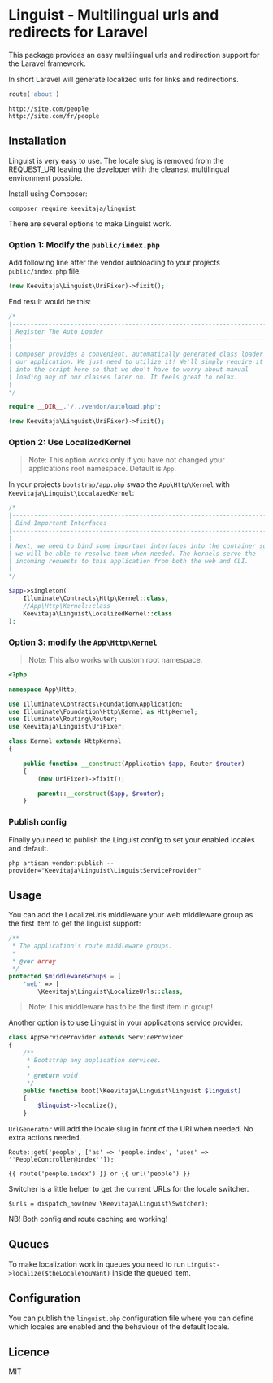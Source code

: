 # Linguist - Multilingual urls and redirects for Laravel

This package provides an easy multilingual urls and redirection support for the Laravel framework. 

In short Laravel will generate localized urls for links and redirections.

```php
route('about') 
```

```
http://site.com/people
http://site.com/fr/people
```

## Installation

Linguist is very easy to use. The locale slug is removed from the REQUEST_URI leaving the developer with the cleanest multilingual environment possible.

Install using Composer:

```
composer require keevitaja/linguist
```

There are several options to make Linguist work.

### Option 1: Modify the `public/index.php`

Add following line after the vendor autoloading to your projects `public/index.php` file.

```php
(new Keevitaja\Linguist\UriFixer)->fixit();
```

End result would be this:

```php
/*
|--------------------------------------------------------------------------
| Register The Auto Loader
|--------------------------------------------------------------------------
|
| Composer provides a convenient, automatically generated class loader for
| our application. We just need to utilize it! We'll simply require it
| into the script here so that we don't have to worry about manual
| loading any of our classes later on. It feels great to relax.
|
*/

require __DIR__.'/../vendor/autoload.php';

(new Keevitaja\Linguist\UriFixer)->fixit();
```

### Option 2: Use LocalizedKernel

> Note: This option works only if you have not changed your applications root namespace. Default is `App`.

In your projects `bootstrap/app.php` swap the `App\Http\Kernel` with `Keevitaja\Linguist\LocalazedKernel`:

```php
/*
|--------------------------------------------------------------------------
| Bind Important Interfaces
|--------------------------------------------------------------------------
|
| Next, we need to bind some important interfaces into the container so
| we will be able to resolve them when needed. The kernels serve the
| incoming requests to this application from both the web and CLI.
|
*/

$app->singleton(
    Illuminate\Contracts\Http\Kernel::class,
    //App\Http\Kernel::class
    Keevitaja\Linguist\LocalizedKernel::class
);
```

### Option 3: modify the `App\Http\Kernel`

> Note: This also works with custom root namespace. 

```php
<?php

namespace App\Http;

use Illuminate\Contracts\Foundation\Application;
use Illuminate\Foundation\Http\Kernel as HttpKernel;
use Illuminate\Routing\Router;
use Keevitaja\Linguist\UriFixer;

class Kernel extends HttpKernel
{

    public function __construct(Application $app, Router $router)
    {
        (new UriFixer)->fixit();

        parent::__construct($app, $router);
    }
```

### Publish config

Finally you need to publish the Linguist config to set your enabled locales and default. 

```
php artisan vendor:publish --provider="Keevitaja\Linguist\LinguistServiceProvider"
```

## Usage

You can add the LocalizeUrls middleware your web middleware group as the first item to get the linguist support:

```php
/**
 * The application's route middleware groups.
 *
 * @var array
 */
protected $middlewareGroups = [
    'web' => [
        \Keevitaja\Linguist\LocalizeUrls::class,
```

> Note: This middleware has to be the first item in group!

Another option is to use Linguist in your applications service provider:

```php
class AppServiceProvider extends ServiceProvider
{
    /**
     * Bootstrap any application services.
     *
     * @return void
     */
    public function boot(\Keevitaja\Linguist\Linguist $linguist)
    {
        $linguist->localize();
    }
```

`UrlGenerator` will add the locale slug in front of the URI when needed. No extra actions needed.

```
Route::get('people', ['as' => 'people.index', 'uses' => ''PeopleController@index'']);
```

```
{{ route('people.index') }} or {{ url('people') }}
```

Switcher is a little helper to get the current URLs for the locale switcher.

```
$urls = dispatch_now(new \Keevitaja\Linguist\Switcher);
```

NB! Both config and route caching are working!

## Queues

To make localization work in queues you need to run `Linguist->localize($theLocaleYouWant)` inside the queued item.

## Configuration

You can publish the `linguist.php` configuration file where you can define which locales are enabled and the behaviour of the default locale. 

## Licence

MIT